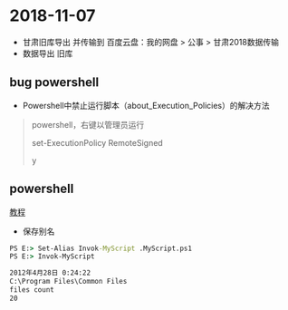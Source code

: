 # 2018-11-07

- 甘肃旧库导出 并传输到 百度云盘：我的网盘 > 公事 > 甘肃2018数据传输
- 数据导出 旧库

## bug powershell

- Powershell中禁止运行脚本（about_Execution_Policies）的解决方法

>powershell，右键以管理员运行
>
>set-ExecutionPolicy RemoteSigned
>
>y

## powershell

[教程](http://www.pstips.net/powershell-create-and-start-scripts.html)

- 保存别名

```cmd
PS E:> Set-Alias Invok-MyScript .MyScript.ps1
PS E:> Invok-MyScript

2012年4月28日 0:24:22
C:\Program Files\Common Files
files count
20
```